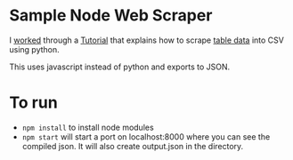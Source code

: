 # Sample Node Web Scraper

I [worked](https://github.com/rpylipow/sample_python_scraper) through a 
[Tutorial](https://first-web-scraper.readthedocs.org/en/latest/#) that explains 
how to scrape [table data](http://www.showmeboone.com/sheriff/JailResidents/JailResidents.asp) 
into CSV using python. 

This uses javascript instead of python and exports to JSON. 

# To run
- `npm install` to install node modules
- `npm start` will start a port on localhost:8000 where you can see the compiled
json. It will also create output.json in the directory.
